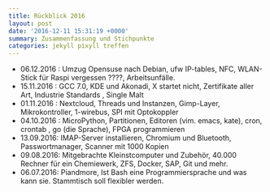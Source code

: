 ```yaml
---
title: Rückblick 2016
layout: post
date: '2016-12-11 15:31:19 +0000'
summary: Zusammenfassung und Stichpunkte
categories: jekyll pixyll treffen
---
```


<ul>
<li>06.12.2016 : Umzug Opensuse nach Debian, ufw IP-tables, NFC, WLAN-Stick für Raspi vergessen ????, Arbeitsunfälle.</li>
<li>15.11.2016 : GCC 7.0, KDE und Akonadi, X startet nicht, Zertifikate aller Art, Industrie Standards , Single Malt</li>
<li>01.11.2016 : Nextcloud, Threads und Instanzen, Gimp-Layer, Mikrokontroller, 1-wirebus, SPI mit Optokoppler</li>
<li>04.10.2016 : MicroPython, Partitionen, Editoren (vim. emacs, kate), cron, crontab , go (die Sprache), FPGA programmieren</li>
<li>13.09.2016: IMAP-Server installieren, Chromium und Bluetooth, Passwortmanager, Scanner mit 1000 Kopien</li>
<li>09.08.2016: Mitgebrachte Kleinstcomputer und Zubehör, 40.000 Rechner für ein Chemiewerk, ZFS, Docker, SAP, Git und mehr.</li>
<li>06.07.2016: Piandmore, Ist Bash eine Programmiersprache und was kann sie. Stammtisch soll flexibler werden.</li>
</ul>